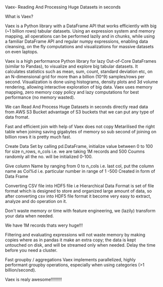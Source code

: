 Vaex- Reading And Processing Huge Datasets in seconds

What is Vaex?

Vaex is a Python library with a DataFrame API that works efficiently with big (~1 billion rows) tabular datasets. Using an expression system and memory mapping, all operations can be performed lazily and in chunks, while using a familiar DataFrame API and regular numpy expressions, enabling data cleansing, on the fly computations and visualizations for massive datasets on even laptops.

Vaex is a high performance Python library for lazy Out-of-Core DataFrames (similar to Pandas), to visualize and explore big tabular datasets. It calculates statistics such as mean, sum, count, standard deviation etc, on an N-dimensional grid for more than a billion (10^9) samples/rows per second. Visualization is done using histograms, density plots and 3d volume rendering, allowing interactive exploration of big data.
Vaex uses memory mapping, zero memory copy policy and lazy computations for best performance (no memory wasted).

We can Read And Process Huge Datasets in seconds directly read data from AWS S3 Bucket advantage of S3 buckets that we can put any type of data fromat.

Fast and efficient join with help of Vaex does not copy Metarilised the right table when joining saving gigabytes of memory so sub second of joining on billion rows it is pretty much fast.

Create Data Set by calling pd.DataFrame, initialize value between 0 to 100 for size n_rows, n_cols
i.e. we are taking 1M records and 500 Coumns randomly all the no. will be initialized 0-100.

Give column Name by ranging from 0 to n_cols i.e. last col, put the column name as Col%d i.e. particular number in range of  1 -500
Created in form of Data Frame

Converting CSV file into HDF5 file i.e Hierarchical Data Format is set of file format which is designed to store and organized large amount of data, so after converting csv into HDF5 file format it become very easy to extract, analyze and do operation on it.

Don't waste memory or time with feature engineering, we (lazily) transform your data when needed.

We have 1M records thats wery huge!!!

Filtering and evaluating expressions will not waste memory by making copies where as in pandas it make an extra copy; the data is kept untouched on disk, and will be streamed only when needed. Delay the time before you need a cluster.

Fast groupby / aggregations
Vaex implements parallelized, highly performant groupby operations, especially when using categories (>1 billion/second).

Vaex is realy awesome!!!!!!!!!
